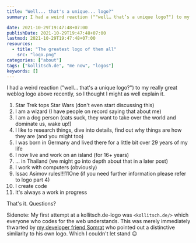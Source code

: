 ```yaml
---
title: "Well... that's a unique... logo?"
summary: I had a weird reaction (""well… that’s a unique logo?") to my really great weblog logo above recently, so I thought I might as well explain it.

date: 2021-10-29T19:47:48+07:00
publishDate: 2021-10-29T19:47:48+07:00
lastmod: 2021-10-29T19:47:48+07:00
resources:
  - title: "The greatest logo of them all"
    src: "logo.png"
categories: ["about"]
tags: ["kollitsch.de", "me now", "logos"]
keywords: []
---
```


I had a weird reaction ("well... that's a unique logo?") to my really great weblog logo above recently, so I thought I might as well explain it. 

1) Star Trek tops Star Wars (don't even start discussing this)
2) I am a wizard (I have people on record saying that about me)
3) I am a dog person (cats suck, they want to take over the world and dominate us, wake up!)
4) I like to research things, dive into details, find out why things are how they are (and you might too)
5) I was born in Germany and lived there for a little bit over 29 years of my life
6) I now live and work on an island (for 16+ years)
7) ... in Thailand (we might go into depth about that in a later post)
8) I work with computers (obviously)
9) Issac Asimov rules!!!11One (if you need further information please refer to logo part 4)
10) I create code
11) It's always a work in progress

That's it. Questions?

Sidenote: My first attempt at a kollitsch.de-logo was `<kollitsch.de/>` which everyone who codes for the web understands. This was merely immediately thwarted by [my developer friend Somrat](https://somrat.netlify.app/) who pointed out a distinctive similarity to his own logo. Which I couldn't let stand :wink:
